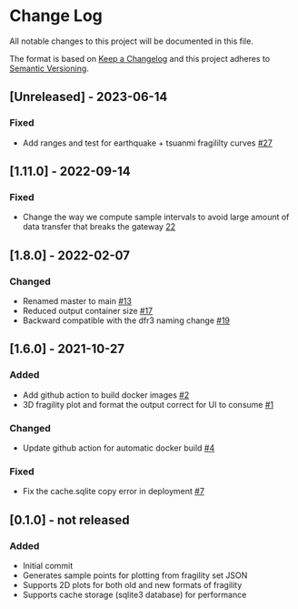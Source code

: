 # Change Log

All notable changes to this project will be documented in this file.

The format is based on [Keep a Changelog](http://keepachangelog.com/)
and this project adheres to [Semantic Versioning](http://semver.org/).

## [Unreleased] - 2023-06-14
### Fixed
- Add ranges and test for earthquake + tsuanmi fragililty curves [#27](https://github.com/IN-CORE/plotting-service/issues/27)

## [1.11.0] - 2022-09-14
### Fixed
- Change the way we compute sample intervals to avoid large amount of data transfer that breaks the gateway [22](https://github.com/IN-CORE/plotting-service/issues/22)

## [1.8.0] - 2022-02-07
### Changed
- Renamed master to main [#13](https://github.com/IN-CORE/plotting-service/issues/13)
- Reduced output container size [#17](https://github.com/IN-CORE/plotting-service/issues/17)
- Backward compatible with the dfr3 naming change [#19](https://github.com/IN-CORE/plotting-service/pull/19)

## [1.6.0] - 2021-10-27
### Added
- Add github action to build docker images [#2](https://github.com/IN-CORE/plotting-service/issues/2)
- 3D fragility plot and format the output correct for UI to consume [#1](https://github.com/IN-CORE/plotting-service/issues/1)

### Changed
- Update github action for automatic docker build [#4](https://github.com/IN-CORE/plotting-service/issues/4)

### Fixed
- Fix the cache.sqlite copy error in deployment [#7](https://github.com/IN-CORE/plotting-service/issues/7)


## [0.1.0] - not released
### Added
- Initial commit
- Generates sample points for plotting from fragility set JSON
- Supports 2D plots for both old and new formats of fragility
- Supports cache storage (sqlite3 database) for performance

